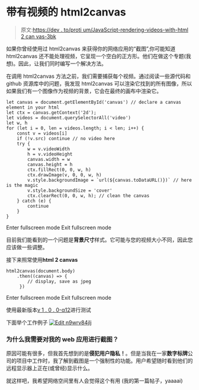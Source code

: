 # 带有视频的 html2canvas

> 原文:[https://dev . to/proti um/JavaScript-rendering-videos-with-html 2 can vas-3bk](https://dev.to/protium/javascript-rendering-videos-with-html2canvas-3bk)

如果你曾经使用过 html2canvas 来获得你的网络应用的“截图”,你可能知道 html2canvas 还不能处理视频，它呈现一个空白的正方形。他们在做这个专题(我想)。因此，让我们同时编写一个解决方法。

在调用 html2canvas 方法之前，我们需要捕获每个视频。通过阅读一些源代码和 github 资源库中的问题，我发现 html2canvas 可以渲染它找到的所有图像，所以如果我们有一个图像作为视频的背景，它会在最终的画布中渲染它。

```
let canvas = document.getElementById('canvas') // declare a canvas element in your html
let ctx = canvas.getContext('2d');
let videos = document.querySelectorAll('video')
let w, h
for (let i = 0, len = videos.length; i < len; i++) {
    const v = videos[i]
    if (!v.src) continue // no video here
    try {
        w = v.videoWidth
        h = v.videoHeight
        canvas.width = w
        canvas.height = h
        ctx.fillRect(0, 0, w, h)
        ctx.drawImage(v, 0, 0, w, h)
        v.style.backgroundImage = `url(${canvas.toDataURL()})` // here is the magic
        v.style.backgroundSize = 'cover' 
        ctx.clearRect(0, 0, w, h); // clean the canvas
    } catch (e) {
        continue
    }
} 
```

Enter fullscreen mode Exit fullscreen mode

目前我们能看到的一个问题是**背景尺寸**样式。它可能与您的视频大小不同，因此您应该做一些调整。

接下来照常使用**html 2 canvas**

```
html2canvas(document.body)
    .then((canvas) => {
        // display, save as jpeg
     }) 
```

Enter fullscreen mode Exit fullscreen mode

使用最新版本[v 1 . 0 . 0-α12](https://github.com/niklasvh/html2canvas/releases)进行测试

下面举个工作例子
[![Edit n9wrv84jlj](../Images/0b3f0135583496627e3621355d8e9248.png)](https://codesandbox.io/s/n9wrv84jlj)

### 为什么我需要对我的 web 应用进行截图？

原因可能有很多，但我首先想到的是**侵犯用户隐私！**。但是当我在一家**数字标牌**公司的项目中工作时，我了解到截图是一个强制性的功能。用户希望随时看到他们的远程显示器上正在(或曾经)显示什么。

就这样吧，我希望网络空间里有人会觉得这个有用
(我的第一篇帖子，yaaaai)